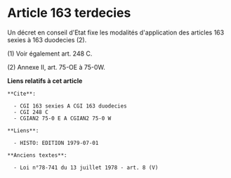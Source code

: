 # Article 163 terdecies

Un décret en conseil d'Etat fixe les modalités d'application des articles 163 sexies à 163 duodecies (2).

(1) Voir également art. 248 C.

(2) Annexe II, art. 75-OE à 75-0W.

**Liens relatifs à cet article**

	**Cite**:

	  - CGI 163 sexies A CGI 163 duodecies
	  - CGI 248 C
	  - CGIAN2 75-0 E A CGIAN2 75-0 W

	**Liens**:

	  - HISTO: EDITION 1979-07-01

	**Anciens textes**:

	  - Loi n°78-741 du 13 juillet 1978 - art. 8 (V)
